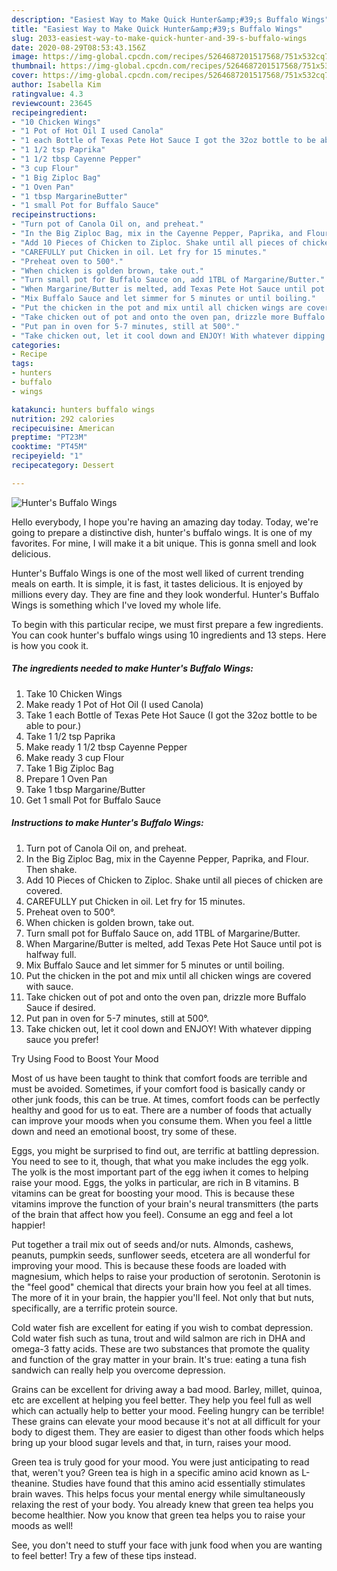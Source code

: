 ```yaml
---
description: "Easiest Way to Make Quick Hunter&amp;#39;s Buffalo Wings"
title: "Easiest Way to Make Quick Hunter&amp;#39;s Buffalo Wings"
slug: 2033-easiest-way-to-make-quick-hunter-and-39-s-buffalo-wings
date: 2020-08-29T08:53:43.156Z
image: https://img-global.cpcdn.com/recipes/5264687201517568/751x532cq70/hunters-buffalo-wings-recipe-main-photo.jpg
thumbnail: https://img-global.cpcdn.com/recipes/5264687201517568/751x532cq70/hunters-buffalo-wings-recipe-main-photo.jpg
cover: https://img-global.cpcdn.com/recipes/5264687201517568/751x532cq70/hunters-buffalo-wings-recipe-main-photo.jpg
author: Isabella Kim
ratingvalue: 4.3
reviewcount: 23645
recipeingredient:
- "10 Chicken Wings"
- "1 Pot of Hot Oil I used Canola"
- "1 each Bottle of Texas Pete Hot Sauce I got the 32oz bottle to be able to pour"
- "1 1/2 tsp Paprika"
- "1 1/2 tbsp Cayenne Pepper"
- "3 cup Flour"
- "1 Big Ziploc Bag"
- "1 Oven Pan"
- "1 tbsp MargarineButter"
- "1 small Pot for Buffalo Sauce"
recipeinstructions:
- "Turn pot of Canola Oil on, and preheat."
- "In the Big Ziploc Bag, mix in the Cayenne Pepper, Paprika, and Flour. Then shake."
- "Add 10 Pieces of Chicken to Ziploc. Shake until all pieces of chicken are covered."
- "CAREFULLY put Chicken in oil. Let fry for 15 minutes."
- "Preheat oven to 500°."
- "When chicken is golden brown, take out."
- "Turn small pot for Buffalo Sauce on, add 1TBL of Margarine/Butter."
- "When Margarine/Butter is melted, add Texas Pete Hot Sauce until pot is halfway full."
- "Mix Buffalo Sauce and let simmer for 5 minutes or until boiling."
- "Put the chicken in the pot and mix until all chicken wings are covered with sauce."
- "Take chicken out of pot and onto the oven pan, drizzle more Buffalo Sauce if desired."
- "Put pan in oven for 5-7 minutes, still at 500°."
- "Take chicken out, let it cool down and ENJOY! With whatever dipping sauce you prefer!"
categories:
- Recipe
tags:
- hunters
- buffalo
- wings

katakunci: hunters buffalo wings 
nutrition: 292 calories
recipecuisine: American
preptime: "PT23M"
cooktime: "PT45M"
recipeyield: "1"
recipecategory: Dessert

---
```



![Hunter&#39;s Buffalo Wings](https://img-global.cpcdn.com/recipes/5264687201517568/751x532cq70/hunters-buffalo-wings-recipe-main-photo.jpg)

Hello everybody, I hope you're having an amazing day today. Today, we're going to prepare a distinctive dish, hunter&#39;s buffalo wings. It is one of my favorites. For mine, I will make it a bit unique. This is gonna smell and look delicious.

Hunter&#39;s Buffalo Wings is one of the most well liked of current trending meals on earth. It is simple, it is fast, it tastes delicious. It is enjoyed by millions every day. They are fine and they look wonderful. Hunter&#39;s Buffalo Wings is something which I've loved my whole life.




To begin with this particular recipe, we must first prepare a few ingredients. You can cook hunter&#39;s buffalo wings using 10 ingredients and 13 steps. Here is how you cook it.

<!--inarticleads1-->

##### The ingredients needed to make Hunter&#39;s Buffalo Wings:

1. Take 10 Chicken Wings
1. Make ready 1 Pot of Hot Oil (I used Canola)
1. Take 1 each Bottle of Texas Pete Hot Sauce (I got the 32oz bottle to be able to pour.)
1. Take 1 1/2 tsp Paprika
1. Make ready 1 1/2 tbsp Cayenne Pepper
1. Make ready 3 cup Flour
1. Take 1 Big Ziploc Bag
1. Prepare 1 Oven Pan
1. Take 1 tbsp Margarine/Butter
1. Get 1 small Pot for Buffalo Sauce




<!--inarticleads2-->

##### Instructions to make Hunter&#39;s Buffalo Wings:

1. Turn pot of Canola Oil on, and preheat.
1. In the Big Ziploc Bag, mix in the Cayenne Pepper, Paprika, and Flour. Then shake.
1. Add 10 Pieces of Chicken to Ziploc. Shake until all pieces of chicken are covered.
1. CAREFULLY put Chicken in oil. Let fry for 15 minutes.
1. Preheat oven to 500°.
1. When chicken is golden brown, take out.
1. Turn small pot for Buffalo Sauce on, add 1TBL of Margarine/Butter.
1. When Margarine/Butter is melted, add Texas Pete Hot Sauce until pot is halfway full.
1. Mix Buffalo Sauce and let simmer for 5 minutes or until boiling.
1. Put the chicken in the pot and mix until all chicken wings are covered with sauce.
1. Take chicken out of pot and onto the oven pan, drizzle more Buffalo Sauce if desired.
1. Put pan in oven for 5-7 minutes, still at 500°.
1. Take chicken out, let it cool down and ENJOY! With whatever dipping sauce you prefer!




Try Using Food to Boost Your Mood


Most of us have been taught to think that comfort foods are terrible and must be avoided. Sometimes, if your comfort food is basically candy or other junk foods, this can be true. At times, comfort foods can be perfectly healthy and good for us to eat. There are a number of foods that actually can improve your moods when you consume them. When you feel a little down and need an emotional boost, try some of these.

Eggs, you might be surprised to find out, are terrific at battling depression. You need to see to it, though, that what you make includes the egg yolk. The yolk is the most important part of the egg iwhen it comes to helping raise your mood. Eggs, the yolks in particular, are rich in B vitamins. B vitamins can be great for boosting your mood. This is because these vitamins improve the function of your brain's neural transmitters (the parts of the brain that affect how you feel). Consume an egg and feel a lot happier!

Put together a trail mix out of seeds and/or nuts. Almonds, cashews, peanuts, pumpkin seeds, sunflower seeds, etcetera are all wonderful for improving your mood. This is because these foods are loaded with magnesium, which helps to raise your production of serotonin. Serotonin is the "feel good" chemical that directs your brain how you feel at all times. The more of it in your brain, the happier you'll feel. Not only that but nuts, specifically, are a terrific protein source.

Cold water fish are excellent for eating if you wish to combat depression. Cold water fish such as tuna, trout and wild salmon are rich in DHA and omega-3 fatty acids. These are two substances that promote the quality and function of the gray matter in your brain. It's true: eating a tuna fish sandwich can really help you overcome depression. 

Grains can be excellent for driving away a bad mood. Barley, millet, quinoa, etc are excellent at helping you feel better. They help you feel full as well which can actually help to better your mood. Feeling hungry can be terrible! These grains can elevate your mood because it's not at all difficult for your body to digest them. They are easier to digest than other foods which helps bring up your blood sugar levels and that, in turn, raises your mood.

Green tea is truly good for your mood. You were just anticipating to read that, weren't you? Green tea is high in a specific amino acid known as L-theanine. Studies have found that this amino acid essentially stimulates brain waves. This helps focus your mental energy while simultaneously relaxing the rest of your body. You already knew that green tea helps you become healthier. Now you know that green tea helps you to raise your moods as well!

See, you don't need to stuff your face with junk food when you are wanting to feel better! Try  a few  of  these  tips  instead.

